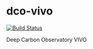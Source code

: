dco-vivo
========

[![Build Status](https://travis-ci.org/tetherless-world/dco-vivo.svg)](https://travis-ci.org/tetherless-world/dco-vivo)

Deep Carbon Observatory VIVO
